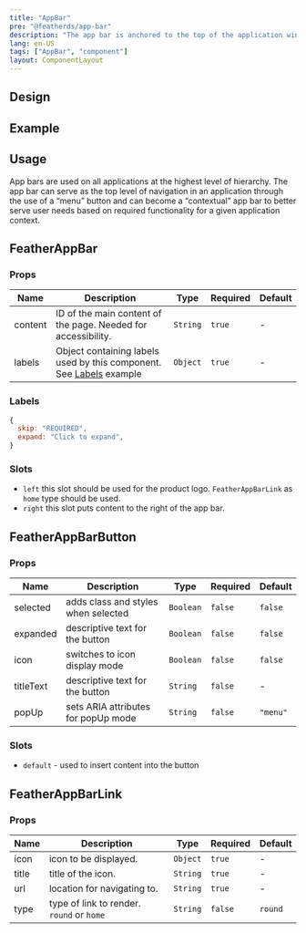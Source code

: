 ```yaml
---
title: "AppBar"
pre: "@featherds/app-bar"
description: "The app bar is anchored to the top of the application window and provides screen-specific information and actions to the user. The app bar is also a prime location for brand and product identity. This is where company logos and product names are typically displayed."
lang: en-US
tags: ["AppBar", "component"]
layout: ComponentLayout
---
```


## Design

## Example

<AppBar-Examples/>

## Usage

App bars are used on all applications at the highest level of hierarchy. The app bar can serve as the top level of navigation in an application through the use of a “menu” button and can become a “contextual” app bar to better serve user needs based on required functionality for a given application context.

## FeatherAppBar

### Props

| Name    | Description                                                                    | Type     | Required | Default |
| ------- | ------------------------------------------------------------------------------ | -------- | -------- | ------- |
| content | ID of the main content of the page. Needed for accessibility.                  | `String` | `true`   | -       |
| labels  | Object containing labels used by this component. See [Labels](#labels) example | `Object` | `true`   | -       |

### Labels

```js
{
  skip: "REQUIRED",
  expand: "Click to expand",
}
```

### Slots

- `left` this slot should be used for the product logo. `FeatherAppBarLink` as `home` type should be used.
- `right` this slot puts content to the right of the app bar.

## FeatherAppBarButton

### Props

| Name      | Description                         | Type      | Required | Default  |
| --------- | ----------------------------------- | --------- | -------- | -------- |
| selected  | adds class and styles when selected | `Boolean` | `false`  | `false`  |
| expanded  | descriptive text for the button     | `Boolean` | `false`  | `false`  |
| icon      | switches to icon display mode       | `Boolean` | `false`  | `false`  |
| titleText | descriptive text for the button     | `String`  | `false`  | -        |
| popUp     | sets ARIA attributes for popUp mode | `String`  | `false`  | `"menu"` |

### Slots

- `default` - used to insert content into the button

## FeatherAppBarLink

### Props

| Name  | Description                               | Type     | Required | Default |
| ----- | ----------------------------------------- | -------- | -------- | ------- |
| icon  | icon to be displayed.                     | `Object` | `true`   | -       |
| title | title of the icon.                        | `String` | `true`   | -       |
| url   | location for navigating to.               | `String` | `true`   | -       |
| type  | type of link to render. `round` or `home` | `String` | `false`  | `round` |
